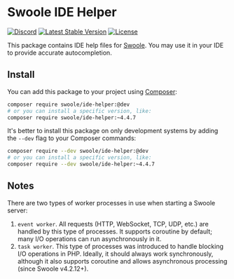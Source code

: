 # Swoole IDE Helper

[![Discord](https://badgen.net/badge/icon/discord?icon=discord&label)](https://discord.swoole.dev)
[![Latest Stable Version](https://poser.pugx.org/swoole/ide-helper/v/stable.svg)](https://packagist.org/packages/swoole/ide-helper)
[![License](https://poser.pugx.org/swoole/ide-helper/license)](LICENSE)

This package contains IDE help files for [Swoole](https://github.com/swoole/swoole-src). You may use it in your IDE to provide accurate autocompletion. 

## Install

You can add this package to your project using [Composer](https://getcomposer.org):

```bash
composer require swoole/ide-helper:@dev
# or you can install a specific version, like:
composer require swoole/ide-helper:~4.4.7
```

It's better to install this package on only development systems by adding the `--dev` flag to your Composer commands:

```bash
composer require --dev swoole/ide-helper:@dev
# or you can install a specific version, like:
composer require --dev swoole/ide-helper:~4.4.7
```

## Notes

There are two types of worker processes in use when starting a Swoole server:

1. `event worker`. All requests (HTTP, WebSocket, TCP, UDP, etc.) are handled by this type of processes. It supports coroutine by default; many I/O operations can run asynchronously in it.
2. `task worker`. This type of processes was introduced to handle blocking I/O operations in PHP. Ideally, it should always work synchronously, although it also supports coroutine and allows asynchronous processing (since Swoole v4.2.12+).
